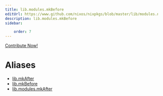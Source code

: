 ```yaml
---
title: lib.modules.mkBefore
editUrl: https://www.github.com/nixos/nixpkgs/blob/master/lib/modules.nix#L1042C23
description: lib.modules.mkBefore
sidebar:

    order: 7
---
```


<a href="https://www.github.com/nixos/nixpkgs/blob/master/lib/modules.nix#L1042C23">Contribute Now!</a>


# Aliases

- [lib.mkAfter](./reference/lib/lib-mkAfter)
- [lib.mkBefore](./reference/lib/lib-mkBefore)
- [lib.modules.mkAfter](./reference/lib/modules/lib-modules-mkAfter)


